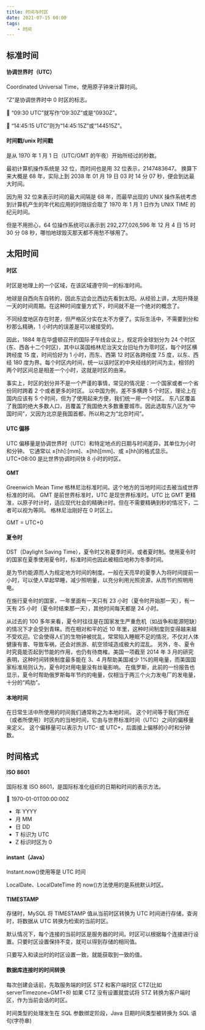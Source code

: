 ```yaml
---
title: 时间与时区
date: 2021-07-15 00:00
tags:
    - 时间
---
```

## 标准时间

#### 协调世界时（UTC）

Coordinated Universal Time，使用原子钟来计算时间。

“Z”是协调世界时中 0 时区的标志。

🌰 “09:30 UTC”就写作“09:30Z”或是“0930Z”。

🌰 “14:45:15 UTC”则为“14:45:15Z”或“144515Z”。

#### 时间戳/unix 时间戳

是从 1970 年 1 月 1 日（UTC/GMT 的午夜）开始所经过的秒数。

最初计算机操作系统是 32 位，而时间也是用 32 位表示，2147483647。
换算下来大概是 68 年，实际上到 2038 年 01 月 19 日 03 时 14 分 07 秒，便会到达最大时间。

因为用 32 位来表示时间的最大间隔是 68 年，而最早出现的 UNIX 操作系统考虑到计算机产生的年代和应用的时限综合取了 1970 年 1 月 1 日作为 UNIX TIME 的纪元时间。

但是不用担心，64 位操作系统可以表示到 292,277,026,596 年 12 月 4 日 15 时 30 分 08 秒，哪怕地球毁灭那天都不用愁不够用了。

## 太阳时间

#### 时区

时区是地理上的一个区域，在该区域遵守同一的标准时间。

地球是自西向东自转的，因此东边会比西边先看到太阳。从经验上讲，太阳升降是一天的时间周期。在这种时间度量方式下，时间就不是一个绝对的概念了。

不同经度地区存在时差，但严格区分实在太不方便了。实际生活中，不需要到分和秒那么精确，1 小时内的误差是可以被接受的。

因此，1884 年在华盛顿召开的国际子午线会议上，规定将全球划分为 24 个时区(东、西各十二个时区)，其中以英国格林尼治天文台旧址作为零时区，每个时区横跨经度 15 度，时间恰好为 1 小时，而东、西第 12 时区各跨经度 7.5 度，以东、西经 180 度为界。每个时区内时间，统一以该时区的中央经线的时间为主，相邻的两个时区间总是相差一个小时，这就是时区的由来。

事实上，时区的划分并不是一个严谨的事情，常见的情况是：一个国家或者一个省份同时跨着 2 个或者更多的时区。
以中国为例，差不多横跨 5 个时区，理论上在国内应该有 5 个时间，但为了使用起来方便，我们统一用一个时区。
东八区覆盖了我国的绝大多数人口，且覆盖了我国绝大多数重要城市。因此选取东八区为“中国时间”，又因为北京是我国首都，所以称之为“北京时间”。

#### UTC 偏移

UTC 偏移量是协调世界时（UTC）和特定地点的日期与时间差异，其单位为小时和分钟。
它通常以 ±[hh]:[mm]、±[hh][mm]、或 ±[hh]的格式显示。
UTC+08:00 是比世界协调时间快 8 小时的时区。

#### GMT

Greenwich Mean Time 格林尼治标准时间。这个地方的当地时间过去被当成世界标准的时间。
GMT 是前世界标准时，UTC 是现世界标准时。UTC 比 GMT 更精准，以原子时计时，适应现代社会的精确计时。但在不需要精确到秒的情况下，二者可以视为等同。
格林尼治刚好在 0 时区上。

GMT = UTC+0

#### 夏令时

DST（Daylight Saving Time），夏令时又称夏季时间，或者夏时制。使用夏令时的国家在夏季使用夏令时，标准时间也因此被相应地称为冬季时间。

是为节约能源而人为规定地方时间的制度。一般在天亮早的夏季人为将时间提前一小时，可以使人早起早睡，减少照明量，以充分利用光照资源，从而节约照明用电。

在施行夏令时的国家，一年里面有一天只有 23 小时（夏令时开始那一天），有一天有 25 小时（夏令时结束那一天），其他时间每天都是 24 小时。

从过去的 100 多年来看，夏令时往往是在国家发生严重危机（如战争和能源短缺）的情况下才会受到青睐。而在相对和平的近 10 年里，这种时间制度则变得越来越不受欢迎。它会使得人们的生物钟被扰乱，常常陷入睡眠不足的情况，不仅对人体健康有害、导致车祸，还会对旅游、航空领域造成极大的混乱。
另外，冬、夏令时究竟能否起到节能的作用，也仍有待商榷。美国一项截至 2014 年 3 月的研究表明，这种时间转换制度最多能在 3、4 月帮助美国减少 1%的用电量，而美国国家标准局则认为，夏令时对用电量没有丝毫影响。
在俄罗斯，此前的一份报告也显示，夏令时帮助俄罗斯每年节约的电量，仅相当于两三个火力发电厂的发电量，十分的“鸡肋”。

#### 本地时间

在日常生活中所使用的时间我们通常称之为本地时间。
这个时间等于我们所在（或者所使用）时区内的当地时间，它由与世界标准时间（UTC）之间的偏移量来定义。
这个偏移量可以表示为 UTC- 或 UTC+，后面接上偏移的小时和分钟数。

## 时间格式

#### ISO 8601

国际标准 ISO 8601，是国际标准化组织的日期和时间的表示方法。

🌰 1970-01-01T00:00:00Z

- 年 YYYY
- 月 MM
- 日 DD
- T 标识为 UTC
- Z 标识时区为 0

#### instant（Java）

Instant.now()使用等是 UTC 时间

LocalDate、LocalDateTime 的 now()方法使用的是系统默认时区。

#### TIMESTAMP

存储时，MySQL 将 TIMESTAMP 值从当前时区转换为 UTC 时间进行存储，查询时，将数据从 UTC 转换为检索的当前时区。

默认情况下，每个连接的当前时区是服务器的时间。时区可以根据每个连接进行设置。只要时区设置保持不变，就可以得到存储的相同值。

只要写入和读出时的时区设置一致，就能获取到一致的值。

#### 数据库连接时的时间转换

每次创建会话前，先取服务端的时区 STZ 和客户端时区 CTZ(比如 serverTimezone=GMT+8)
如果 CTZ 没有设置就尝试将 STZ 转换为客户端时区，作为当前会话的时区。

时间类型的处理发生在 SQL 参数绑定阶段，Java 日期时间类型被转换为 SQL 语句(字符串)
